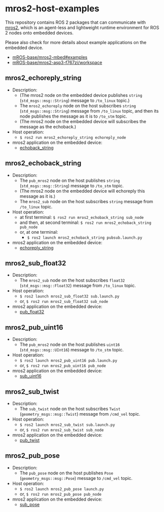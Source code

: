 # mros2-host-examples

This repository contains ROS 2 packages that can communicate with [mros2](https://github.com/mROS-base/mros2), which is an agent-less and lightweight runtime environment for ROS 2 nodes onto embedded devices.

Please also check for more details about example applications on the embedded device.

- [mROS-base/mros2-mbed#examples](https://github.com/mROS-base/mros2-mbed#examples)
- [mROS-base/mros2-asp3-f767zi/workspace](https://github.com/mROS-base/mros2-asp3-f767zi/tree/main/workspace)

## mros2_echoreply_string

- Description:
  - (The mros2 node on the embedded device publishes `string` (`std_msgs::msg::String`) message to `/to_linux` topic.)
  - The `mros2_echoreply` node on the host subscribes `string` (`std_msgs::msg::String`) message from `/to_linux` topic, and then its node publishes the message as it is to `/to_stm` topic.
  - (The mros2 node on the embedded device will subscribes the message as the echoback.)
- Host operation:
  - `$ ros2 run mros2_echoreply_string echoreply_node`
- mros2 application on the embedded device:
  - [echoback_string](https://github.com/mROS-base/mros2-mbed/tree/main/workspace/echoback_string)

## mros2_echoback_string

- Description:
  - The `pub_mros2` node on the host publishes `string` (`std_msgs::msg::String`) message to `/to_stm` topic.
  - (The mros2 node on the embedded device will echoreply this message as it is.)
  - The `mros2_sub` node on the host subscribes `string` message from `/to_linux` topic.
- Host operation:
  - at first terminal: `$ ros2 run mros2_echoback_string sub_node`
  - and then, at second terminal: `$ ros2 run mros2_echoback_string pub_node`
  - or, at one terminal:
    - `$ ros2 launch mros2_echoback_string pubsub.launch.py`
- mros2 application on the embedded device:
  - [echoreply_string](https://github.com/mROS-base/mros2-mbed/tree/main/workspace/echoreply_string)

## mros2_sub_float32

- Description:
  - The `mros2_sub` node on the host subscribes `float32` (`std_msgs::msg::Float32`) message from `/to_linux` topic.
- Host operation:
  - `$ ros2 launch mros2_sub_float32 sub.launch.py`
  - or, `$ ros2 run mros2_sub_float32 sub_node`
- mros2 application on the embedded device:
  - [pub_float32](https://github.com/mROS-base/mros2-mbed/tree/main/workspace/pub_float32)

## mros2_pub_uint16

- Description:
  - The `pub_mros2` node on the host publishes `uint16` (`std_msgs::msg::UInt16`) message to `/to_stm` topic.
- Host operation:
  - `$ ros2 launch mros2_pub_uint16 pub.launch.py`
  - or, `$ ros2 run mros2_pub_uint16 pub_node`
- mros2 application on the embedded device:
  - [sub_uint16](https://github.com/mROS-base/mros2-mbed/tree/main/workspace/sub_uint16)

## mros2_sub_twist

- Description:
  - The `sub_twist` node on the host subscribes `Twist` (`geometry_msgs::msg::Twist`) message from `/cmd_vel` topic.
- Host operation:
  - `$ ros2 launch mros2_sub_twist sub.launch.py`
  - or, `$ ros2 run mros2_sub_twist sub_node`
- mros2 application on the embedded device:
  - [pub_twist](https://github.com/mROS-base/mros2-mbed/tree/main/workspace/pub_twist)

## mros2_pub_pose

- Description:
  - The `pub_pose` node on the host publishes `Pose` (`geometry_msgs::msg::Pose`) message to `/cmd_vel` topic.
- Host operation:
  - `$ ros2 launch mros2_pub_pose launch.py`
  - or, `$ ros2 run mros2_pub_pose pub_node`
- mros2 application on the embedded device:
  - [sub_pose](https://github.com/mROS-base/mros2-mbed/tree/main/workspace/sub_pose)
